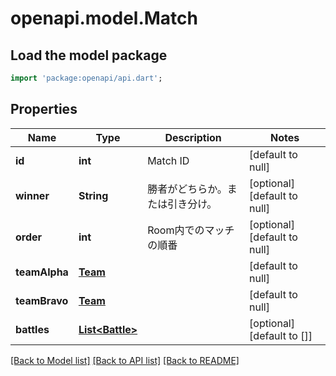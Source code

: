 # openapi.model.Match

## Load the model package
```dart
import 'package:openapi/api.dart';
```

## Properties
Name | Type | Description | Notes
------------ | ------------- | ------------- | -------------
**id** | **int** | Match ID | [default to null]
**winner** | **String** | 勝者がどちらか。または引き分け。 | [optional] [default to null]
**order** | **int** | Room内でのマッチの順番 | [optional] [default to null]
**teamAlpha** | [**Team**](Team.md) |  | [default to null]
**teamBravo** | [**Team**](Team.md) |  | [default to null]
**battles** | [**List&lt;Battle&gt;**](Battle.md) |  | [optional] [default to []]

[[Back to Model list]](../README.md#documentation-for-models) [[Back to API list]](../README.md#documentation-for-api-endpoints) [[Back to README]](../README.md)


